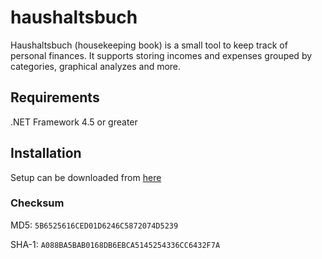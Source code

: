 # haushaltsbuch
Haushaltsbuch (housekeeping book) is a small tool to keep track of personal finances.
It supports storing incomes and expenses grouped by categories, graphical analyzes and more.
## Requirements
.NET Framework 4.5 or greater
## Installation
Setup can be downloaded from [here](http://www.schdav.de/haushaltsbuch/haushaltsbuch_131.exe)
### Checksum
MD5: `5B6525616CED01D6246C5872074D5239`

SHA-1: `A088BA5BAB0168DB6EBCA5145254336CC6432F7A`
